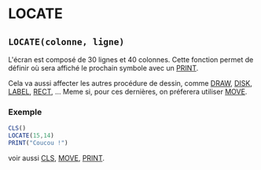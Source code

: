 # LOCATE

## `LOCATE(colonne, ligne)`

L'écran est composé de 30 lignes et 40 colonnes.
Cette fonction permet de définir où sera affiché le prochain symbole avec un [PRINT](PRINT).

Cela va aussi affecter les autres procédure de dessin, comme [DRAW](DRAW), [DISK](DISK), [LABEL](LABEL), [RECT](RECT), ...
Meme si, pour ces dernières, on préferera utiliser [MOVE](MOVE).

### Exemple

```ts
CLS()
LOCATE(15,14)
PRINT("Coucou !")
```

voir aussi [CLS](CLS), [MOVE](MOVE), [PRINT](PRINT).
